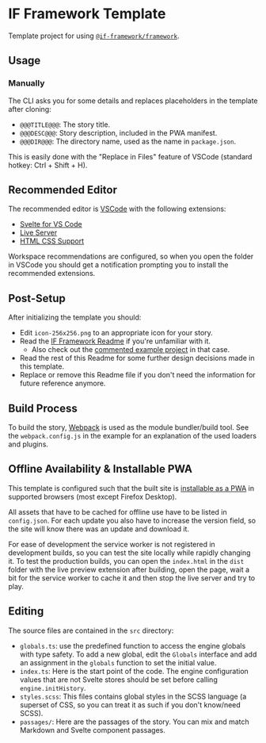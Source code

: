 # IF Framework Template

Template project for using [`@if-framework/framework`](https://github.com/tareksander/IF-Framework/tree/main).



## Usage

<!--
### CLI

Install the IFF CLI with `npm i -g @if-framework/cli` and create a new project from the template with `iff new <directory> [URL]` where `<directory>` is the name of the new directory the project will be created in and `[URL]` an optional URL to a git repository [cloned from this template](https://docs.github.com/en/repositories/creating-and-managing-repositories/creating-a-repository-from-a-template).

When using your own repository, you can commit and push changes without further configuration. When using the template repository directly, you have to configure the git remote yourself.
-->

### Manually

The CLI asks you for some details and replaces placeholders in the template after cloning:

- `@@@TITLE@@@`: The story title.
- `@@@DESC@@@`: Story description, included in the PWA manifest.
- `@@@DIR@@@`: The directory name, used as the name in `package.json`.

This is easily done with the "Replace in Files" feature of VSCode (standard hotkey: Ctrl + Shift + H).


## Recommended Editor

The recommended editor is [VSCode](https://code.visualstudio.com/) with the following extensions:

- [Svelte for VS Code](https://marketplace.visualstudio.com/items?itemName=svelte.svelte-vscode)
- [Live Server](https://marketplace.visualstudio.com/items?itemName=ritwickdey.LiveServer)
- [HTML CSS Support](https://marketplace.visualstudio.com/items?itemName=ecmel.vscode-html-css)

Workspace recommendations are configured, so when you open the folder in VSCode you should get a notification prompting you to install the recommended extensions.


## Post-Setup

After initializing the template you should:

- Edit `icon-256x256.png` to an appropriate icon for your story.
- Read the [IF Framework Readme](https://github.com/tareksander/IF-Framework/tree/main) if you're unfamiliar with it.
    - Also check out the [commented example project](https://github.com/tareksander/IF-Framework/tree/main/example) in that case.
- Read the rest of this Readme for some further design decisions made in this template.
- Replace or remove this Readme file if you don't need the information for future reference anymore.



## Build Process

To build the story, [Webpack](https://github.com/webpack/webpack) is used as the module bundler/build tool. See the `webpack.config.js` in the example for an explanation of the used loaders and plugins.

## Offline Availability & Installable PWA

This template is configured such that the built site is [installable as a PWA](https://developer.mozilla.org/en-US/docs/Web/Progressive_web_apps/Guides/Installing) in supported browsers (most except Firefox Desktop).

All assets that have to be cached for offline use have to be listed in `config.json`. For each update you also have to increase the version field, so the site will know there was an update and download it.

For ease of development the service worker is not registered in development builds, so you can test the site locally while rapidly changing it. To test the production builds, you can open the `index.html` in the `dist` folder with the live preview extension after building, open the page, wait a bit for the service worker to cache it and then stop the live server and try to play.


## Editing

The source files are contained in the `src` directory:

- `globals.ts`: use the predefined function to access the engine globals with type safety. To add a new global, edit the `Globals` interface and add an assignment in the `globals` function to set the initial value.
- `index.ts`: Here is the start point of the code. The engine configuration values that are not Svelte stores should be set before calling `engine.initHistory`.
- `styles.scss`: This files contains global styles in the SCSS language (a superset of CSS, so you can treat it as such if you don't know/need SCSS).
- `passages/`: Here are the passages of the story. You can mix and match Markdown and Svelte component passages.

